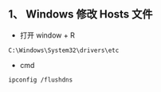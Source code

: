 ## 1、 Windows 修改 Hosts 文件

- 打开 window + R

```text
C:\Windows\System32\drivers\etc
```

- cmd

```text
ipconfig /flushdns
```


